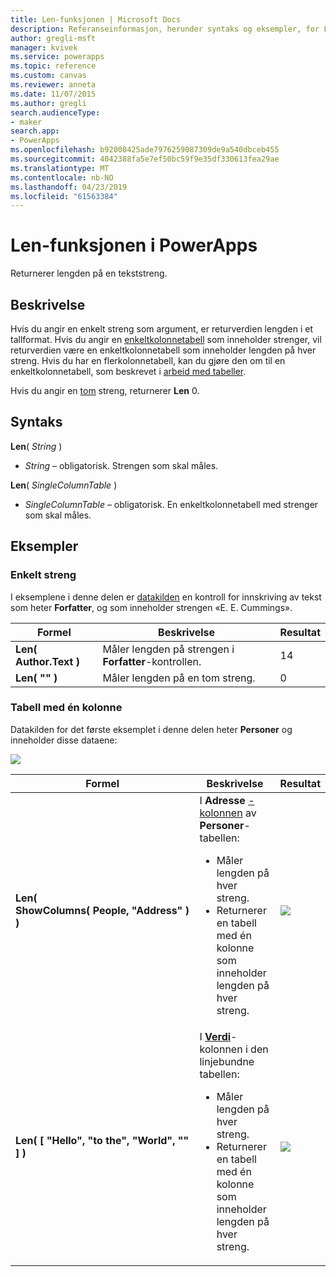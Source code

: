 ```yaml
---
title: Len-funksjonen | Microsoft Docs
description: Referanseinformasjon, herunder syntaks og eksempler, for Len-funksjonen i PowerApps
author: gregli-msft
manager: kvivek
ms.service: powerapps
ms.topic: reference
ms.custom: canvas
ms.reviewer: anneta
ms.date: 11/07/2015
ms.author: gregli
search.audienceType:
- maker
search.app:
- PowerApps
ms.openlocfilehash: b92008425ade7976259087309de9a540dbceb455
ms.sourcegitcommit: 4042388fa5e7ef50bc59f9e35df330613fea29ae
ms.translationtype: MT
ms.contentlocale: nb-NO
ms.lasthandoff: 04/23/2019
ms.locfileid: "61563384"
---
```

# <a name="len-function-in-powerapps"></a>Len-funksjonen i PowerApps
Returnerer lengden på en tekststreng.

## <a name="description"></a>Beskrivelse
Hvis du angir en enkelt streng som argument, er returverdien lengden i et tallformat.  Hvis du angir en [enkeltkolonnetabell](../working-with-tables.md) som inneholder strenger, vil returverdien være en enkeltkolonnetabell som inneholder lengden på hver streng. Hvis du har en flerkolonnetabell, kan du gjøre den om til en enkeltkolonnetabell, som beskrevet i [arbeid med tabeller](../working-with-tables.md).

Hvis du angir en [tom](function-isblank-isempty.md) streng, returnerer **Len** 0.

## <a name="syntax"></a>Syntaks
**Len**( *String* )

* *String* – obligatorisk. Strengen som skal måles.

**Len**( *SingleColumnTable* )

* *SingleColumnTable* – obligatorisk. En enkeltkolonnetabell med strenger som skal måles.

## <a name="examples"></a>Eksempler
### <a name="single-string"></a>Enkelt streng
I eksemplene i denne delen er [datakilden](../working-with-data-sources.md) en kontroll for innskriving av tekst som heter **Forfatter**, og som inneholder strengen «E. E. Cummings».

| Formel | Beskrivelse | Resultat |
| --- | --- | --- |
| **Len( Author.Text )** |Måler lengden på strengen i **Forfatter**-kontrollen. |14 |
| **Len( "" )** |Måler lengden på en tom streng. |0 |

### <a name="single-column-table"></a>Tabell med én kolonne
Datakilden for det første eksemplet i denne delen heter **Personer** og inneholder disse dataene:

![](media/function-len/people-table.png)

| Formel | Beskrivelse | Resultat |
| --- | --- | --- |
| **Len( ShowColumns(&nbsp;People,&nbsp;"Address"&nbsp;) )** |I **Adresse** [-kolonnen](../working-with-tables.md#columns) av **Personer**-tabellen:<br><ul><li>Måler lengden på hver streng.</li><li>Returnerer en tabell med én kolonne som inneholder lengden på hver streng.</li> |<style> img { max-width: none } </style> ![](media/function-len/people-table-len.png) |
| **Len( [ "Hello", "to the", "World", "" ] )** |I **[Verdi](function-value.md)**-kolonnen i den linjebundne tabellen:<br><ul><li>Måler lengden på hver streng.</li><li>Returnerer en tabell med én kolonne som inneholder lengden på hver streng.</li> |![](media/function-len/people-table-len-inline.png) |

